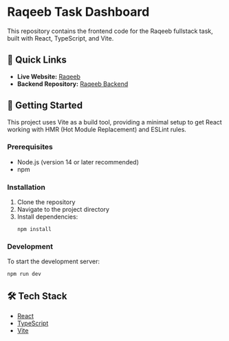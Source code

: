 # Raqeeb Task Dashboard

This repository contains the frontend code for the Raqeeb fullstack task, built with React, TypeScript, and Vite.

## 🔗 Quick Links

- **Live Website:** [Raqeeb](https://raqeeb-task.abdulmonaim.top)
- **Backend Repository:** [Raqeeb Backend](https://github.com/swe-raqeeb/raqeeb-task-backend)

## 🚀 Getting Started

This project uses Vite as a build tool, providing a minimal setup to get React working with HMR (Hot Module Replacement) and ESLint rules.

### Prerequisites

- Node.js (version 14 or later recommended)
- npm

### Installation

1. Clone the repository
2. Navigate to the project directory
3. Install dependencies:
   ```
   npm install
   ```

### Development

To start the development server:

```
npm run dev
```

## 🛠 Tech Stack

- [React](https://reactjs.org/)
- [TypeScript](https://www.typescriptlang.org/)
- [Vite](https://vitejs.dev/)
